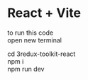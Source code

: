 # React + Vite

to run this code                                  
open new terminal                                 
                                             
cd 3redux-toolkit-react                                
npm i                                                    
npm run dev   


                                               
